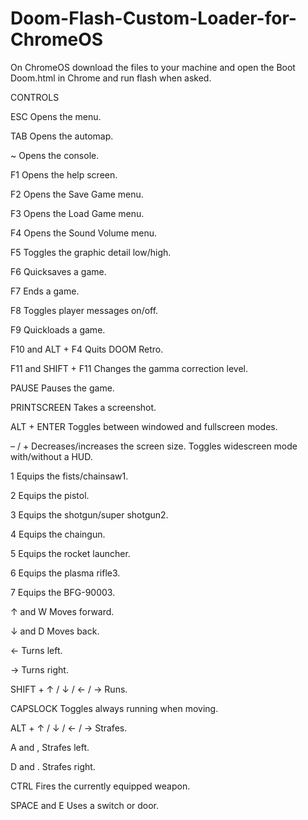 # Doom-Flash-Custom-Loader-for-ChromeOS
On ChromeOS download the files to your machine and open the Boot Doom.html in Chrome and run flash when asked.

CONTROLS 

ESC	Opens the menu.

TAB	Opens the automap.

~	Opens the console.

F1	Opens the help screen.

F2	Opens the Save Game menu.

F3	Opens the Load Game menu.

F4	Opens the Sound Volume menu.

F5	Toggles the graphic detail low/high.

F6	Quicksaves a game.

F7	Ends a game.

F8	Toggles player messages on/off.

F9	Quickloads a game.

F10 and ALT + F4	Quits DOOM Retro.

F11 and SHIFT + F11	Changes the gamma correction level.

PAUSE	Pauses the game.

PRINTSCREEN	Takes a screenshot.

ALT + ENTER	Toggles between windowed and fullscreen modes.

– / +	Decreases/increases the screen size. Toggles widescreen mode with/without a HUD.

1	Equips the fists/chainsaw1.

2	Equips the pistol.

3	Equips the shotgun/super shotgun2.

4	Equips the chaingun.

5	Equips the rocket launcher.

6	Equips the plasma rifle3.

7	Equips the BFG-90003.

↑ and W	Moves forward.

↓ and D	Moves back.

←	Turns left.

→	Turns right.

SHIFT + ↑ / ↓ / ← / →	Runs.

CAPSLOCK	Toggles always running when moving.

ALT + ↑ / ↓ / ← / →	Strafes.

A and ,	Strafes left.

D and .	Strafes right.

CTRL	Fires the currently equipped weapon.

SPACE and E	Uses a switch or door.
